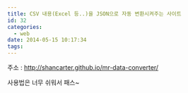 ```yaml
---
title: CSV 내용(Excel 등..)을 JSON으로 자동 변환시켜주는 사이트
id: 32
categories:
  - web
date: 2014-05-15 10:17:34
tags:
---
```


주소 : http://shancarter.github.io/mr-data-converter/

사용법은 너무 쉬워서 패스~